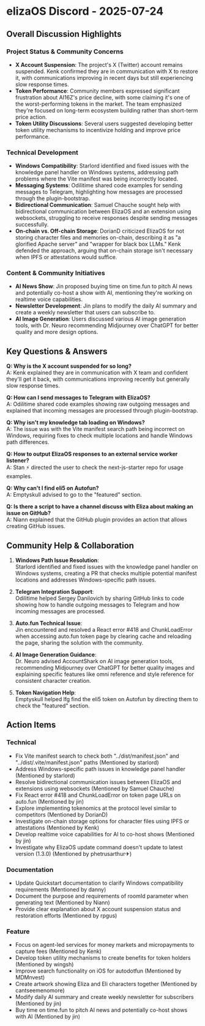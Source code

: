 # elizaOS Discord - 2025-07-24

## Overall Discussion Highlights

### Project Status & Community Concerns
- **X Account Suspension**: The project's X (Twitter) account remains suspended. Kenk confirmed they are in communication with X to restore it, with communications improving in recent days but still experiencing slow response times.
- **Token Performance**: Community members expressed significant frustration about AI16Z's price decline, with some claiming it's one of the worst-performing tokens in the market. The team emphasized they're focused on long-term ecosystem building rather than short-term price action.
- **Token Utility Discussions**: Several users suggested developing better token utility mechanisms to incentivize holding and improve price performance.

### Technical Development
- **Windows Compatibility**: Starlord identified and fixed issues with the knowledge panel handler on Windows systems, addressing path problems where the Vite manifest was being incorrectly located.
- **Messaging Systems**: Odilitime shared code examples for sending messages to Telegram, highlighting how messages are processed through the plugin-bootstrap.
- **Bidirectional Communication**: Samuel Chauche sought help with bidirectional communication between ElizaOS and an extension using websockets, struggling to receive responses despite sending messages successfully.
- **On-chain vs. Off-chain Storage**: DorianD criticized ElizaOS for not storing character files and memories on-chain, describing it as "a glorified Apache server" and "wrapper for black box LLMs." Kenk defended the approach, arguing that on-chain storage isn't necessary when IPFS or attestations would suffice.

### Content & Community Initiatives
- **AI News Show**: Jin proposed buying time on time.fun to pitch AI news and potentially co-host a show with AI, mentioning they're working on realtime voice capabilities.
- **Newsletter Development**: Jin plans to modify the daily AI summary and create a weekly newsletter that users can subscribe to.
- **AI Image Generation**: Users discussed various AI image generation tools, with Dr. Neuro recommending Midjourney over ChatGPT for better quality and more design options.

## Key Questions & Answers

**Q: Why is the X account suspended for so long?**  
A: Kenk explained they are in communication with X team and confident they'll get it back, with communications improving recently but generally slow response times.

**Q: How can I send messages to Telegram with ElizaOS?**  
A: Odilitime shared code examples showing raw outgoing messages and explained that incoming messages are processed through plugin-bootstrap.

**Q: Why isn't my knowledge tab loading on Windows?**  
A: The issue was with the Vite manifest search path being incorrect on Windows, requiring fixes to check multiple locations and handle Windows path differences.

**Q: How to output ElizaOS responses to an external service worker listener?**  
A: Stan ⚡ directed the user to check the next-js-starter repo for usage examples.

**Q: Why can't I find eli5 on Autofun?**  
A: Emptyskull advised to go to the "featured" section.

**Q: Is there a script to have a channel discuss with Eliza about making an issue on GitHub?**  
A: Niann explained that the GitHub plugin provides an action that allows creating GitHub issues.

## Community Help & Collaboration

1. **Windows Path Issue Resolution**:  
   Starlord identified and fixed issues with the knowledge panel handler on Windows systems, creating a PR that checks multiple potential manifest locations and addresses Windows-specific path issues.

2. **Telegram Integration Support**:  
   Odilitime helped Sergey Danilovich by sharing GitHub links to code showing how to handle outgoing messages to Telegram and how incoming messages are processed.

3. **Auto.fun Technical Issue**:  
   Jin encountered and resolved a React error #418 and ChunkLoadError when accessing auto.fun token page by clearing cache and reloading the page, sharing the solution with the community.

4. **AI Image Generation Guidance**:  
   Dr. Neuro advised AccountShark on AI image generation tools, recommending Midjourney over ChatGPT for better quality images and explaining specific features like omni reference and style reference for consistent character creation.

5. **Token Navigation Help**:  
   Emptyskull helped lfg find the eli5 token on Autofun by directing them to check the "featured" section.

## Action Items

### Technical
- Fix Vite manifest search to check both "../dist/manifest.json" and "../dist/.vite/manifest.json" paths (Mentioned by starlord)
- Address Windows-specific path issues in knowledge panel handler (Mentioned by starlord)
- Resolve bidirectional communication issues between ElizaOS and extensions using websockets (Mentioned by Samuel Chauche)
- Fix React error #418 and ChunkLoadError on token page URLs on auto.fun (Mentioned by jin)
- Explore implementing tokenomics at the protocol level similar to competitors (Mentioned by DorianD)
- Investigate on-chain storage options for character files using IPFS or attestations (Mentioned by Kenk)
- Develop realtime voice capabilities for AI to co-host shows (Mentioned by jin)
- Investigate why ElizaOS update command doesn't update to latest version (1.3.0) (Mentioned by phetrusarthur✈)

### Documentation
- Update Quickstart documentation to clarify Windows compatibility requirements (Mentioned by danny)
- Document the purpose and requirements of roomId parameter when generating text (Mentioned by Niann)
- Provide clear explanation about X account suspension status and restoration efforts (Mentioned by rpgus)

### Feature
- Focus on agent-led services for money markets and micropayments to capture fees (Mentioned by Kenk)
- Develop token utility mechanisms to create benefits for token holders (Mentioned by wingsh)
- Improve search functionality on iOS for autodotfun (Mentioned by MDMnvest)
- Create artwork showing Eliza and Eli characters together (Mentioned by cantseemenomore)
- Modify daily AI summary and create weekly newsletter for subscribers (Mentioned by jin)
- Buy time on time.fun to pitch AI news and potentially co-host shows with AI (Mentioned by jin)